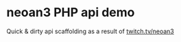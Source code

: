 # neoan3 PHP api demo

Quick & dirty api scaffolding as a result of [twitch.tv/neoan3](https://twitch.tv/neoan3)

